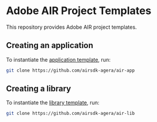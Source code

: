 # Adobe AIR Project Templates

This repository provides Adobe AIR project templates.

## Creating an application

To instantiate the [application template](https://github.com/airsdk-agera/air-app), run:

```sh
git clone https://github.com/airsdk-agera/air-app
```

## Creating a library

To instantiate the [library template](https://github.com/airsdk-agera/air-lib), run:

```sh
git clone https://github.com/airsdk-agera/air-lib
```